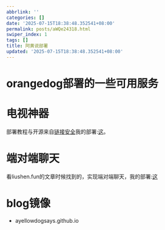 ```yaml
---
abbrlink: ''
categories: []
date: '2025-07-15T18:38:48.352541+08:00'
permalink: posts/aWQe24318.html
swiper_index: 1
tags: []
title: 阿黄说部署
updated: '2025-07-15T18:38:48.352541+08:00'
---
```

# orangedog部署的一些可用服务

# 电视神器
部署教程与开源来自[链接安全](https://libretv.is-an.org/)我的部署:[这](https://tvapi.ayellowdogsays.top/)。

# 端对端聊天
看liushen.fun的文章时候找到的，实现端对端聊天，我的部署:[这](https://dogsays.ayellowdogsays.top)

# blog镜像
- ayellowdogsays.github.io
